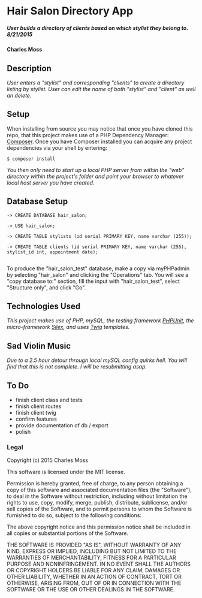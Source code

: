 
# Hair Salon Directory App

##### _User builds a directory of clients based on which stylist they belong to. 8/21/2015_

#### Charles Moss

## Description

_User enters a "stylist" and corresponding "clients" to create a directory listing by stylist. User can edit the name of both "stylist" and "client" as well an delete._

## Setup

When installing from source you may notice that once you have cloned this repo, that this project makes use of a PHP Dependency Manager: [Composer](https://github.com/composer/composer). Once you have Composer installed you can acquire any project dependencies via your shell by entering:

```
$ composer install
```

_You then only need to start up a local PHP server from within the "web" directory within the project's folder and point your browser to whatever local host server you have created._

## Database Setup

```
-> CREATE DATABASE hair_salon;

-> USE hair_salon;

-> CREATE TABLE stylists (id serial PRIMARY KEY, name varchar (255));

-> CREATE TABLE clients (id serial PRIMARY KEY, name varchar (255), stylist_id int, appointment date);


```

To produce the "hair_salon_test" database, make a copy via myPHPadmin by selecting "hair_salon" and clicking the "Operations" tab. You will see a "copy database to:" section, fill the input with "hair_salon_test", select "Structure only", and click "Go".

## Technologies Used

_This project makes use of PHP, mySQL, the testing framework [PHPUnit](https://phpunit.de/), the micro-framework [Silex](http://silex.sensiolabs.org/), and uses [Twig](http://twig.sensiolabs.org/) templates._

## Sad Violin Music

_Due to a 2.5 hour detour through local mySQL config quirks hell. You will find that this is not complete. I will be resubmitting asap._

## To Do

* finish client class and tests
* finish client routes
* finish client twig
* confirm features
* provide documentation of db / export
* polish

### Legal

Copyright (c) 2015 Charles Moss

This software is licensed under the MIT license.

Permission is hereby granted, free of charge, to any person obtaining a copy
of this software and associated documentation files (the "Software"), to deal
in the Software without restriction, including without limitation the rights
to use, copy, modify, merge, publish, distribute, sublicense, and/or sell
copies of the Software, and to permit persons to whom the Software is
furnished to do so, subject to the following conditions:

The above copyright notice and this permission notice shall be included in
all copies or substantial portions of the Software.

THE SOFTWARE IS PROVIDED "AS IS", WITHOUT WARRANTY OF ANY KIND, EXPRESS OR
IMPLIED, INCLUDING BUT NOT LIMITED TO THE WARRANTIES OF MERCHANTABILITY,
FITNESS FOR A PARTICULAR PURPOSE AND NONINFRINGEMENT. IN NO EVENT SHALL THE
AUTHORS OR COPYRIGHT HOLDERS BE LIABLE FOR ANY CLAIM, DAMAGES OR OTHER
LIABILITY, WHETHER IN AN ACTION OF CONTRACT, TORT OR OTHERWISE, ARISING FROM,
OUT OF OR IN CONNECTION WITH THE SOFTWARE OR THE USE OR OTHER DEALINGS IN
THE SOFTWARE.

